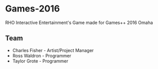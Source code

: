 # Games-2016
RHO Interactive Entertainment's Game made for Games++ 2016 Omaha

## Team
* Charles Fisher - Artist/Project Manager
* Ross Waldron - Programmer
* Taylor Grote - Programmer
